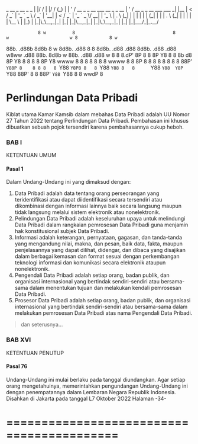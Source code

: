 <p>
_  __                            _  __                   _ _     
| |/ /                           | |/ /                  (_) |    
| ' / __ _ _ __ ___   __ _ _ __  | ' / __ _ _ __ ___  ___ _| |__  
|  < / _` | '_ ` _ \ / _` | '__| |  < / _` | '_ ` _ \/ __| | '_ \ 
| . \ (_| | | | | | | (_| | |    | . \ (_| | | | | | \__ \ | |_) |
|_|\_\__,_|_| |_| |_|\__,_|_|    |_|\_\__,_|_| |_| |_|___/_|_.__/ 
                                                                  

                8 w          8                                     8       w                       w 8            8 w
88b. .d88b 8d8b 8 w 8d8b. .d88 8   8 8d8b. .d88 .d88 8d8b.      .d88 .d88 w8ww .d88      88b. 8d8b w 88b. .d88 .d88 w
8  8 8.dP' 8P   8 8 8P Y8 8  8 8b d8 8P Y8 8  8 8  8 8P Y8 wwww 8  8 8  8  8   8  8 wwww 8  8 8P   8 8  8 8  8 8  8 8
88P' `Y88P 8    8 8 8   8 `Y88 `Y8P8 8   8 `Y88 `Y88 8   8      `Y88 `Y88  Y8P `Y88      88P' 8    8 88P' `Y88 `Y88 8
8                                          wwdP                                          8                           
                                                  
</p>

# Perlindungan Data Pribadi

Kiblat utama Kamar Kamsib dalam mebahas Data Pribadi adalah UU Nomor 27 Tahun 2022 tentang Perlindungan Data Pribadi. Pembahasan ini khusus dibuatkan sebuah pojok tersendiri karena pembahasannya cukup heboh.

### BAB I
KETENTUAN UMUM

#### Pasal 1
Dalam Undang-Undang ini yang dimaksud dengan:
1. Data Pribadi adalah data tentang orang perseorangan yang teridentifikasi atau dapat diidentifikasi secara tersendiri atau dikombinasi dengan informasi lainnya baik secara langsung maupun tidak langsung melalui sistem elektronik atau nonelektronik.
2. Pelindungan Data Pribadi adalah keseluruhan upaya untuk melindungi Data Pribadi dalam rangkaian pemrosesan Data Pribadi guna menjamin hak konstitusional subjek Data Pribadi.
3. Informasi adalah keterangan, pernyataan, gagasan, dan tanda-tanda yang mengandung nilai, makna, dan pesan, baik data, fakta, maupun penjelasannya yang dapat dilihat, didengar, dan dibaca yang disajikan dalam berbagai kemasan dan format sesuai dengan perkembangan teknologi informasi dan komunikasi secara elektronik ataupun nonelektronik.
4. Pengendali Data Pribadi adalah setiap orang, badan publik, dan organisasi internasional yang bertindak sendiri-sendiri atau bersama-sama dalam menentukan tujuan dan melakukan kendali pemrosesan Data Pribadi.
5. Prosesor Data Pribadi adalah setiap orang, badan publik, dan organisasi internasional yang bertindak sendiri-sendiri atau bersama-sama dalam melakukan pemrosesan Data Pribadi atas nama Pengendali Data Pribadi.

> dan seterusnya...

### BAB XVI
KETENTUAN PENUTUP
#### Pasal 76

Undang-Undang ini mulai berlaku pada tanggal diundangkan.
Agar setiap orang mengetahuinya, memerintahkan pengundangan Undang-Undang ini dengan penempatannya dalam Lembaran Negara Republik Indonesia.
Disahkan di Jakarta
pada tanggal L7 Oktober 2O22
Halaman -34-

# ==========================================
